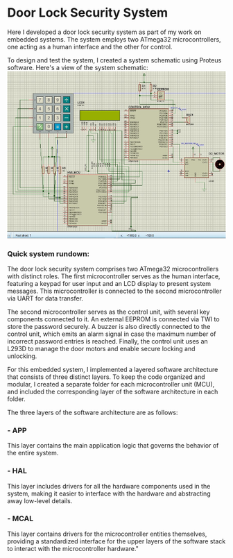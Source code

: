# Door Lock Security System
Here I developed a door lock security system as part of my work on embedded systems. The system employs two ATmega32 microcontrollers, one acting as a human interface and the other for control. 

To design and test the system, I created a system schematic using Proteus software. 
Here's a view of the system schematic:
![Proteus Simulation](https://github.com/SublimeAdel/ES_DLSS/blob/main/Proteus%20Simulation.jpeg "Proteus Simulation")

### Quick system rundown:
The door lock security system comprises two ATmega32 microcontrollers with distinct roles. The first microcontroller serves as the human interface, featuring a keypad for user input and an LCD display to present system messages. This microcontroller is connected to the second microcontroller via UART for data transfer.

The second microcontroller serves as the control unit, with several key components connected to it. An external EEPROM is connected via TWI to store the password securely. A buzzer is also directly connected to the control unit, which emits an alarm signal in case the maximum number of incorrect password entries is reached. Finally, the control unit uses an L293D to manage the door motors and enable secure locking and unlocking.

For this embedded system, I implemented a layered software architecture that consists of three distinct layers. To keep the code organized and modular, I created a separate folder for each microcontroller unit (MCU), and included the corresponding layer of the software architecture in each folder. 

The three layers of the software architecture are as follows:

### - APP
  This layer contains the main application logic that governs the behavior of the entire system.
### - HAL
  This layer includes drivers for all the hardware components used in the system, making it easier to interface with the hardware and abstracting away low-level details.
### - MCAL
   This layer contains drivers for the microcontroller entities themselves, providing a standardized interface for the upper layers of the software stack to interact with the microcontroller hardware."
